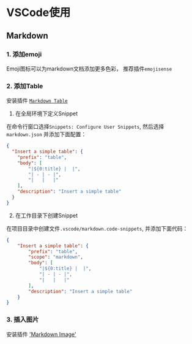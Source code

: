# VSCode使用

## Markdown

### 1. 添加emoji

Emoji图标可以为markdown文档添加更多色彩， 推荐插件`emojisense`

### 2. 添加Table

安装插件 [`Markdown Table`](https://marketplace.visualstudio.com/items?itemName=TakumiI.markdowntable)

1. 在全局环境下定义Snippet

在命令行窗口选择`Snippets: Configure User Snippets`, 然后选择`markdown.json` 并添加下面配置：

```json
{
  "Insert a simple table": {
    "prefix": "table",
    "body": [
        "|${0:title} |  |",
        "| - | - |",
        "|   |   |"
    ],
    "description": "Insert a simple table"
  }
}
```

2. 在工作目录下创建Snippet

在项目目录中创建文件`.vscode/markdown.code-snippets`, 并添加下面代码：

```json
{
    "Insert a simple table": {
        "prefix": "table",
        "scope": "markdown",
        "body": [
            "|${0:title} |  |",
            "| - | - |",
            "|   |   |"
        ],
        "description": "Insert a simple table"
    }    
}
```

### 3. 插入图片

安装插件 ['Markdown Image'](https://marketplace.visualstudio.com/items?itemName=hancel.markdown-image)
